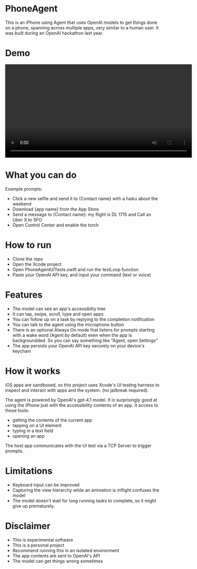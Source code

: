 # PhoneAgent

This is an iPhone using Agent that uses OpenAI models to get things done on a phone, spanning across multiple apps, very similar to a human user. It was built during an OpenAI hackathon last year.

# Demo

<video src="demo.MOV" controls width="600">
  Your browser can’t play this video – <a href="demo.MOV">download it instead</a>.
</video>

# What you can do
Example prompts:
- Click a new selfie and send it to {Contact name} with a haiku about the weekend
- Download {app name} from the App Store
- Send a message to {Contact name}: my flight is DL 1715 and Call an Uber X to SFO
- Open Control Center and enable the torch

# How to run

- Clone the repo
- Open the Xcode project
- Open PhoneAgentUITests.swift and run the testLoop function
- Paste your OpenAI API key, and input your command (text or voice)

# Features

- The model can see an app's accessibilty tree
- It can tap, swipe, scroll, type and open apps
- You can follow up on a task by replying to the completion notification
- You can talk to the agent using the microphone button
- There is an optional Always On mode that listens for prompts starting with a wake word (Agent by default) even when the app is backgroundded. So you can say something like "Agent, open Settings"
- The app persists your OpenAI API key securely on your device's keychain

# How it works

iOS apps are sandboxed, so this project uses Xcode's UI testing harness to inspect and interact with apps and the system. (no jailbreak required).

The agent is powered by OpenAI's gpt-4.1 model. It is surprisingly good at using the iPhone just with the accessibility contents of an app. It access to these tools:

- getting the contents of the current app
- tapping on a UI element
- typing in a text field
- opening an app

The host app communicates with the UI test via a TCP Server to trigger prompts.

# Limitations
- Keyboard input can be improved
- Capturing the view hierarchy while an animation is inflight confuses the model
- The model doesn't wait for long running tasks to complete, so it might give up prematurely.

# Disclaimer
- This is experimental software
- This is a personal project
- Recommend running this in an isolated environment
- The app contents are sent to OpenAI's API
- The model can get things wrong sometimes

